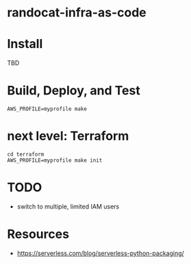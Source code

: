 # randocat-infra-as-code

# Install

TBD

# Build, Deploy, and Test

    AWS_PROFILE=myprofile make

# next level: Terraform

    cd terraform
    AWS_PROFILE=myprofile make init



# TODO

- switch to multiple, limited IAM users
 
# Resources

* https://serverless.com/blog/serverless-python-packaging/

